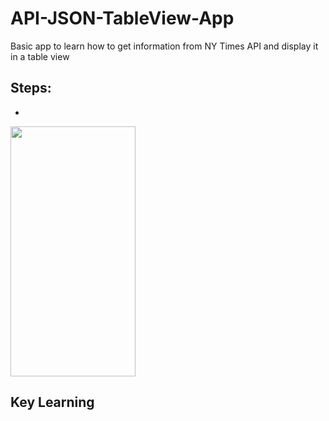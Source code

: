 # API-JSON-TableView-App
Basic app to learn how to get information from NY Times API and display it in a table view

## Steps:

* 

<img src="api.gif" width="200" height="400" />

## Key Learning


